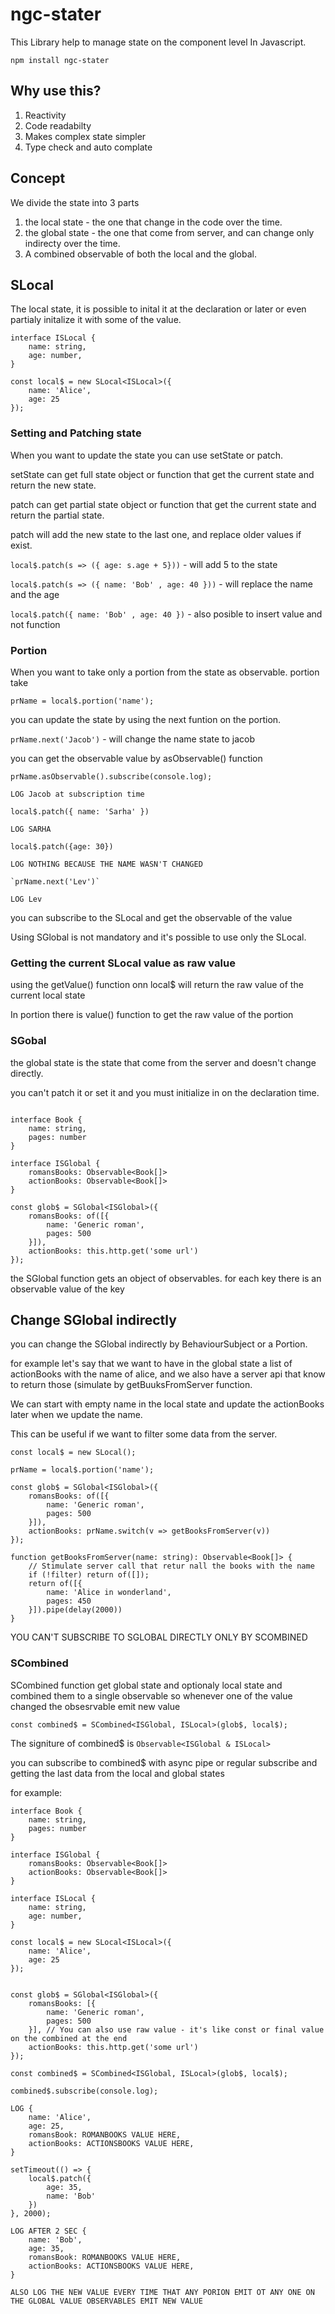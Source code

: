 # ngc-stater

This Library help to manage state on the component level In Javascript. 

`npm install ngc-stater`

## Why use this?
1. Reactivity
2. Code readabilty
3. Makes complex state simpler
4. Type check and auto complate

## Concept

We divide the state into 3 parts
1. the local state - the one that change in the code over the time.
2. the global state - the one that come from server, and can change only indirecty over the time.
3. A combined observable of both the local and the global.

## SLocal
The local state, it is possible to inital it at the declaration or later or even partialy initalize it with some of the value.

```
interface ISLocal {
    name: string,
    age: number,
}

const local$ = new SLocal<ISLocal>({
    name: 'Alice',
    age: 25
});
```

### Setting and Patching state

When you want to update the state you can use setState or patch.

setState can get full state object or function that get the current state and return the new state.

patch can get partial state object or function that get the current state and return the partial state.

patch will add the new state to the last one, and replace older values if exist.

`local$.patch(s => ({ age: s.age + 5}))` - will add 5 to the state

`local$.patch(s => ({ name: 'Bob' , age: 40 }))` - will replace the name and the age

`local$.patch({ name: 'Bob' , age: 40 })` - also posible to insert value and not function


### Portion

When you want to take only a portion from the state as observable.
portion take

`prName = local$.portion('name');`

you can update the state by using the next funtion on the portion.

`prName.next('Jacob')` - will change the name state to jacob

you can get the observable value by asObservable() function

```
prName.asObservable().subscribe(console.log);

LOG Jacob at subscription time

local$.patch({ name: 'Sarha' }) 

LOG SARHA

local$.patch({age: 30})

LOG NOTHING BECAUSE THE NAME WASN'T CHANGED

`prName.next('Lev')`

LOG Lev
```

you can subscribe to the SLocal and get the observable of the value

Using SGlobal is not mandatory and it's possible to use only the SLocal.

### Getting the current SLocal value as raw value

using the getValue() function onn local$ will return the raw value of the current local state

In portion there is value() function to get the raw value of the portion


### SGobal


the global state is the state that come from the server and doesn't change directly.

you can't patch it or set it and you must initialize in on the declaration time.

```

interface Book {
    name: string,
    pages: number
}

interface ISGlobal {
    romansBooks: Observable<Book[]>
    actionBooks: Observable<Book[]>
}

const glob$ = SGlobal<ISGlobal>({
    romansBooks: of([{
        name: 'Generic roman',
        pages: 500
    }]),
    actionBooks: this.http.get('some url')
});

```

the SGlobal function gets an object of observables.
for each key there is an observable value of the key

## Change SGlobal indirectly

you can change the SGlobal indirectly by BehaviourSubject or a Portion.

for example let's say that we want to have in the global state a list of actionBooks with the name of alice,
and we also have a server api that know to return those (simulate by getBuuksFromServer function.

We can start with empty name in the local state and update the actionBooks later when we update the name.

This can be useful if we want to filter some data from the server.

```
const local$ = new SLocal();

prName = local$.portion('name');

const glob$ = SGlobal<ISGlobal>({
    romansBooks: of([{
        name: 'Generic roman',
        pages: 500
    }]),
    actionBooks: prName.switch(v => getBooksFromServer(v))
});

function getBooksFromServer(name: string): Observable<Book[]> {
    // Stimulate server call that retur nall the books with the name
    if (!filter) return of([]);
    return of([{
        name: 'Alice in wonderland',
        pages: 450
    }]).pipe(delay(2000))
}

```

YOU CAN'T SUBSCRIBE TO SGLOBAL DIRECTLY ONLY BY SCOMBINED


### SCombined

SCombined function get global state and optionaly local state and combined them to a single observable so whenever one of the value changed the obsesrvable emit new value

`const combined$ = SCombined<ISGlobal, ISLocal>(glob$, local$);`

The signiture of combined$ is `Observable<ISGlobal & ISLocal>`

you can subscribe to combined$ with async pipe or regular subscribe and getting the last data from the local and global states


for example:

```
interface Book {
    name: string,
    pages: number
}

interface ISGlobal {
    romansBooks: Observable<Book[]>
    actionBooks: Observable<Book[]>
}

interface ISLocal {
    name: string,
    age: number,
}

const local$ = new SLocal<ISLocal>({
    name: 'Alice',
    age: 25
});


const glob$ = SGlobal<ISGlobal>({
    romansBooks: [{
        name: 'Generic roman',
        pages: 500
    }], // You can also use raw value - it's like const or final value on the combined at the end
    actionBooks: this.http.get('some url')
});

const combined$ = SCombined<ISGlobal, ISLocal>(glob$, local$);

combined$.subscribe(console.log);

LOG {
    name: 'Alice',
    age: 25,
    romansBook: ROMANBOOKS VALUE HERE,
    actionBooks: ACTIONSBOOKS VALUE HERE,
}

setTimeout(() => {
    local$.patch({
        age: 35,
        name: 'Bob'
    })
}, 2000);

LOG AFTER 2 SEC {
    name: 'Bob',
    age: 35,
    romansBook: ROMANBOOKS VALUE HERE,
    actionBooks: ACTIONSBOOKS VALUE HERE,
}

ALSO LOG THE NEW VALUE EVERY TIME THAT ANY PORION EMIT OT ANY ONE ON THE GLOBAL VALUE OBSERVABLES EMIT NEW VALUE
```